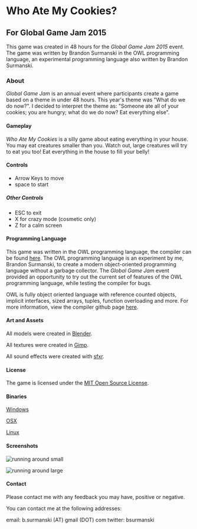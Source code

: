 # Who Ate My Cookies?

## For Global Game Jam 2015

This game was created in 48 hours for the *Global Game Jam 2015* event. The game
was written by Brandon Surmanski in the OWL programming language, an
experimental programming language also written by Brandon Surmanski.

### About
*Global Game Jam* is an annual event where participants create a game based on a
theme in under 48 hours. This year's theme was "What do we do now?". I decided
to interpret the theme as: "Someone ate all of your cookies; you are hungry;
what do we do now? Eat everything else".

#### Gameplay
*Who Ate My Cookies* is a silly game about eating everything in your house. You
may eat creatures smaller than you. Watch out, large creatures will try to eat
you too! Eat everything in the house to fill your belly!

#### Controls

* Arrow Keys to move
* space to start

##### Other Controls

* ESC to exit
* X for crazy mode (cosmetic only)
* Z for a calm screen


#### Programming Language
This game was written in the OWL programming language, the compiler can be found
[here](https://github.com/bsurmanski/wlc). The OWL programming language is an experiment
by me, Brandon Surmanski, to create a modern object-oriented programming
language without a garbage collector. The *Global Game Jam* event provided an
opportunity to try out the current set of features of the OWL programming
language, while testing the compiler for bugs.

OWL is fully object oriented language with reference counted objects, implicit
interfaces, sized arrays, tuples, function overloading and more. For more
information, view the compiler github page
[here](https://github.com/bsurmanski/wlc).

#### Art and Assets

All models were created in [Blender](http://blender.org/).

All textures were created in [Gimp](http://www.gimp.org/).

All sound effects were created with [sfxr](http://www.drpetter.se/project_sfxr.html).

#### License
The game is licensed under the [MIT Open Source License](http://opensource.org/licenses/MIT).

#### Binaries

[Windows](https://www.amazon.ca/clouddrive/share/Y0V_AoLA_N-l6J349mA9ksHJ0MIKpTjIl_qprsTGBv4)

[OSX](https://www.amazon.ca/clouddrive/share/inDBeNmBslKsHI6MONMiA2ToY8NK9Bp5JAA9BHQDSes)

[Linux](https://www.amazon.ca/clouddrive/share/B2B-sdfagVzuGqfCfDVthLp3Auw0IJmyB_x3mL06awM)

#### Screenshots

![running around small](/screenshots/small1.png?raw=true)

![running around large](/screenshots/big1.png?raw=true)

#### Contact
Please contact me with any feedback you may have, positive or negative.

You can contact me at the following addresses:

email: b.surmanski (AT) gmail (DOT) com
twitter: bsurmanski
